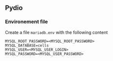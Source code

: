 ## Pydio

### Environement file
Create a file `mariadb.env` with the following content
```
MYSQL_ROOT_PASSWORD=<MYSQL_ROOT_PASSWORD>
MYSQL_DATABASE=cells
MYSQL_USER=<MYSQL_USER_LOGIN>
MYSQL_PASSWORD=<MYSQL_USER_PASSWORD>
```